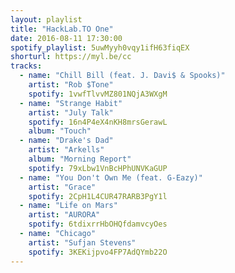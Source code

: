 ```yaml
---
layout: playlist
title: "HackLab.TO One"
date: 2016-08-11 17:30:00
spotify_playlist: 5uwMyyh0vqy1ifH63fiqEX
shorturl: https://myl.be/cc
tracks:
  - name: "Chill Bill (feat. J. Davi$ & Spooks)"
    artist: "Rob $Tone"
    spotify: 1vwfTlvvMZ801NQjA3WXgM
  - name: "Strange Habit"
    artist: "July Talk"
    spotify: 16n4P4eX4nKH8mrsGerawL
    album: "Touch"
  - name: "Drake's Dad"
    artist: "Arkells"
    album: "Morning Report"
    spotify: 79xLbw1VnBcHPhUNVKaGUP
  - name: "You Don't Own Me (feat. G-Eazy)"
    artist: "Grace"
    spotify: 2CpH1L4CUR47RARB3PgY1l
  - name: "Life on Mars"
    artist: "AURORA"
    spotify: 6tdixrrHbOHQfdamvcyOes
  - name: "Chicago"
    artist: "Sufjan Stevens"
    spotify: 3KEKijpvo4FP7AdQYmb22O
---
```

